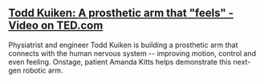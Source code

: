 <div id="wikitext">

<div class="vspace">

</div>

[Todd Kuiken: A prosthetic arm that "feels" - Video on TED.com](http://www.ted.com/talks/todd_kuiken_a_prosthetic_arm_that_feels.html?utm_source=newsletter_weekly_2011-10-25&utm_campaign=newsletter_weekly&utm_medium=email)
------------------------------------------------------------------------------------------------------------------------------------------------------------------------------------------------------------------------------

<div class="round lrindent quote">

Physiatrist and engineer Todd Kuiken is building a prosthetic arm that
connects with the human nervous system -- improving motion, control and
even feeling. Onstage, patient Amanda Kitts helps demonstrate this
next-gen robotic arm.

</div>

<div class="vspace">

</div>

</div>
